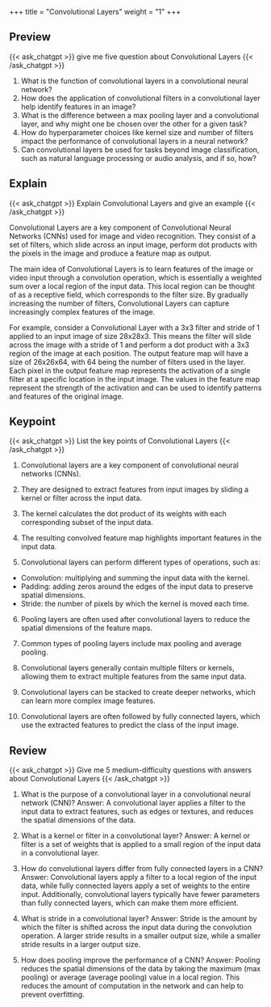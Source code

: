 +++
title = "Convolutional Layers"
weight = "1"
+++
## Preview
{{< ask_chatgpt >}}
give me five question about Convolutional Layers
{{< /ask_chatgpt >}}

1. What is the function of convolutional layers in a convolutional neural network?
2. How does the application of convolutional filters in a convolutional layer help identify features in an image?
3. What is the difference between a max pooling layer and a convolutional layer, and why might one be chosen over the other for a given task?
4. How do hyperparameter choices like kernel size and number of filters impact the performance of convolutional layers in a neural network?
5. Can convolutional layers be used for tasks beyond image classification, such as natural language processing or audio analysis, and if so, how?   

## Explain
{{< ask_chatgpt >}}
Explain Convolutional Layers and give an example
{{< /ask_chatgpt >}}

Convolutional Layers are a key component of Convolutional Neural Networks (CNNs) used for image and video recognition. They consist of a set of filters, which slide across an input image, perform dot products with the pixels in the image and produce a feature map as output.

The main idea of Convolutional Layers is to learn features of the image or video input through a convolution operation, which is essentially a weighted sum over a local region of the input data. This local region can be thought of as a receptive field, which corresponds to the filter size. By gradually increasing the number of filters, Convolutional Layers can capture increasingly complex features of the image.

For example, consider a Convolutional Layer with a 3x3 filter and stride of 1 applied to an input image of size 28x28x3. This means the filter will slide across the image with a stride of 1 and perform a dot product with a 3x3 region of the image at each position. The output feature map will have a size of 26x26x64, with 64 being the number of filters used in the layer. Each pixel in the output feature map represents the activation of a single filter at a specific location in the input image. The values in the feature map represent the strength of the activation and can be used to identify patterns and features of the original image.   

## Keypoint
{{< ask_chatgpt >}}
List the key points of Convolutional Layers
{{< /ask_chatgpt >}}

1. Convolutional layers are a key component of convolutional neural networks (CNNs).

2. They are designed to extract features from input images by sliding a kernel or filter across the input data.

3. The kernel calculates the dot product of its weights with each corresponding subset of the input data.

4. The resulting convolved feature map highlights important features in the input data.

5. Convolutional layers can perform different types of operations, such as:

- Convolution: multiplying and summing the input data with the kernel. 
- Padding: adding zeros around the edges of the input data to preserve spatial dimensions. 
- Stride: the number of pixels by which the kernel is moved each time. 

6. Pooling layers are often used after convolutional layers to reduce the spatial dimensions of the feature maps.

7. Common types of pooling layers include max pooling and average pooling.

8. Convolutional layers generally contain multiple filters or kernels, allowing them to extract multiple features from the same input data.

9. Convolutional layers can be stacked to create deeper networks, which can learn more complex image features.

10. Convolutional layers are often followed by fully connected layers, which use the extracted features to predict the class of the input image.   

## Review
{{< ask_chatgpt >}}
Give me 5 medium-difficulty questions with answers about Convolutional Layers
{{< /ask_chatgpt >}}

1. What is the purpose of a convolutional layer in a convolutional neural network (CNN)?
Answer: A convolutional layer applies a filter to the input data to extract features, such as edges or textures, and reduces the spatial dimensions of the data.

2. What is a kernel or filter in a convolutional layer?
Answer: A kernel or filter is a set of weights that is applied to a small region of the input data in a convolutional layer.

3. How do convolutional layers differ from fully connected layers in a CNN?
Answer: Convolutional layers apply a filter to a local region of the input data, while fully connected layers apply a set of weights to the entire input. Additionally, convolutional layers typically have fewer parameters than fully connected layers, which can make them more efficient.

4. What is stride in a convolutional layer?
Answer: Stride is the amount by which the filter is shifted across the input data during the convolution operation. A larger stride results in a smaller output size, while a smaller stride results in a larger output size.

5. How does pooling improve the performance of a CNN?
Answer: Pooling reduces the spatial dimensions of the data by taking the maximum (max pooling) or average (average pooling) value in a local region. This reduces the amount of computation in the network and can help to prevent overfitting.   

